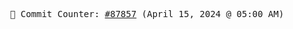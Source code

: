 <p align="center">
    <samp>
        📮 Commit Counter: <a href="https://github.com/Javascript-void0/Javascript-void0/commits/main">#87857</a> (April 15, 2024 @ 05:00 AM)
    </samp>
</p>